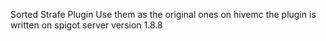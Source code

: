 Sorted Strafe Plugin 
Use them as the original ones on hivemc
the plugin is written on spigot server version 1.8.8
